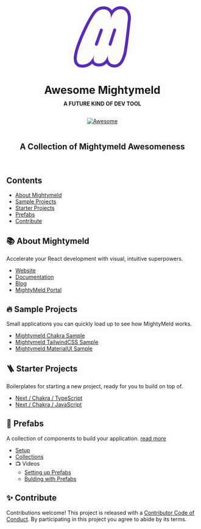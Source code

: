
<div align="center" display="flex" >
  <img src="mightymeld_logo.svg" alt="GitHub Logo" width="150px">
  <h1>Awesome Mightymeld <div style="font-size: 14px; padding: 10px">A FUTURE KIND OF DEV TOOL</div> </h1> 

  [![Awesome](https://awesome.re/badge.svg)](https://awesome.re)
  <br/>
  <br/>
  <h2>A Collection of Mightymeld Awesomeness</h2>
</div>

<br/>

## Contents

- [About Mightymeld](#mightymeld)
- [Sample Projects](#-sample-projects)
- [Starter Projects](#-starter-projects)
- [Prefabs](#-prefabs)
- [Contribute](#-contribute)


## 📚 About Mightymeld
 Accelerate your React development with visual, intuitive superpowers. 

- [Website](https://www.mightymeld.com/)
- [Documentation](https://docs.mightymeld.com/)
- [Blog](https://mightymeld.com/blog/)
- [MightyMeld Portal](https://mightymeld.app/)


## 🔥 Sample Projects
Small applications you can quickly load up to see how MightyMeld works.

- [Mightymeld Chakra Sample](https://github.com/mightymeld/mightymeld-chakra-sample)
- [Mightymeld TailwindCSS Sample](https://github.com/mightymeld/mightymeld-tailwind-sample)
- [Mightymeld MaterialUI Sample](https://github.com/mightymeld/mightymeld-materialui-sample)


## 🪜 Starter Projects
Boilerplates for starting a new project, ready for you to build on top of.

- [ Next / Chakra / TypeScript](https://github.com/mightymeld/mightymeld-next-chakra-starter-ts)
- [Next / Chakra / JavaScript](https://github.com/mightymeld/mightymeld-next-chakra-starter-js)



## 🧱 Prefabs
A collection of components to build your application. [read more](https://docs.mightymeld.com/docs/user-guide/prefabs)

- [Setup](https://docs.mightymeld.com/docs/setup/additional/prefabs)
- [Collections](https://github.com/mightymeld/prefabs)
- 📺 Videos
   - [Setting up Prefabs](https://youtu.be/OXyyX2UtZU4?feature=shared)
   - [Bulding with Prefabs](https://youtu.be/pkyzW3s373g?feature=shared)


## ✨ Contribute

Contributions welcome! This project is released with a [Contributor Code of Conduct](code_of_conduct.md). By participating in this project you agree to abide by its terms.